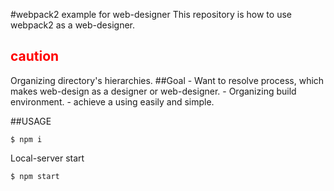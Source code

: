 #webpack2 example for web-designer
This repository is how to use webpack2 as a web-designer.

<h2 style="color: red;">caution</h2>
Organizing directory's hierarchies.
##Goal
- Want to resolve process, which makes web-design as a designer or web-designer.
- Organizing build environment.
- achieve a using easily and simple.

##USAGE
```
$ npm i
```
Local-server start
```
$ npm start
```
